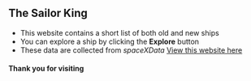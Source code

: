  ## The Sailor King
- This website contains a short list of both old and new ships
- You can explore a ship by clicking the **Explore** button
- These data are collected from *spaceXData*
 [View this website here](https://sailorking.netlify.app/)
 #### Thank you for visiting
